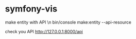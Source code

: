 # symfony-vis

make entity with API \n
bin/console make:entity --api-resource

check you API 
http://127.0.0.1:8000/api
